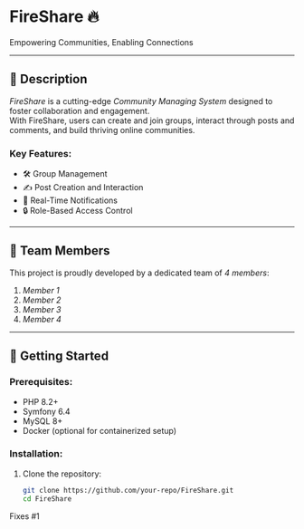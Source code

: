 # FireShare 🔥  
Empowering Communities, Enabling Connections

---

## 📖 Description  
*FireShare* is a cutting-edge *Community Managing System* designed to foster collaboration and engagement.  
With FireShare, users can create and join groups, interact through posts and comments, and build thriving online communities.  

### Key Features:  
- 🛠️ Group Management  
- ✍️ Post Creation and Interaction  
- 🔔 Real-Time Notifications  
- 🔒 Role-Based Access Control  

---

## 👥 Team Members  
This project is proudly developed by a dedicated team of *4 members*:  
1. *Member 1*  
2. *Member 2*  
3. *Member 3*  
4. *Member 4*

---

## 🚀 Getting Started  
### Prerequisites:  
- PHP 8.2+  
- Symfony 6.4  
- MySQL 8+  
- Docker (optional for containerized setup)  

### Installation:  
1. Clone the repository:  
   ```bash
   git clone https://github.com/your-repo/FireShare.git
   cd FireShare

Fixes #1